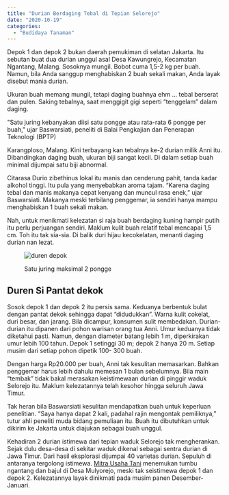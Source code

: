 ```yaml
---
title: "Durian Berdaging Tebal di Tepian Selorejo"
date: "2020-10-19"
categories: 
  - "Budidaya Tanaman"
---
```


Depok 1 dan depok 2 bukan daerah pemukiman di selatan Jakarta. Itu sebutan buat dua durian unggul asal Desa Kawungrejo, Kecamatan Ngantang, Malang. Sosoknya mungil. Bobot cuma 1,5-2 kg per buah. Namun, bila Anda sanggup menghabiskan 2 buah sekali makan, Anda layak disebut mania durian.

Ukuran buah memang mungil, tetapi daging buahnya ehm ... tebal berserat dan pulen. Saking tebalnya, saat menggigit gigi seperti “tenggelam” dalam daging.

"Satu juring kebanyakan diisi satu pongge atau rata-rata 6 pongge per buah," ujar Baswarsiati, peneliti di Balai Pengkajian dan Penerapan Teknologi (BPTP)

Karangploso, Malang. Kini terbayang kan tebalnya ke-2 durian milik Anni itu. Dibandingkan daging buah, ukuran biji sangat kecil. Di dalam setiap buah minimal dijumpai satu biji abnormal.

Citarasa Durio zibethinus lokal itu manis dan cenderung pahit, tanda kadar alkohol tinggi. Itu pula yang menyebabkan aroma tajam. “Karena daging tebal dan manis makanya cepat kenyang dan muncul rasa enek,” ujar Baswarsiati. Makanya meski terbilang penggemar, ia sendiri hanya mampu menghabiskan 1 buah sekali makan.

Nah, untuk menikmati kelezatan si raja buah berdaging kuning hampir putih itu perlu perjuangan sendiri. Maklum kulit buah relatif tebal mencapai 1,5 cm. Toh itu tak sia-sia. Di balik duri hijau kecokelatan, menanti daging durian nan lezat.

<figure>

![duren depok](/images/duren.jpg)

<figcaption>

Satu juring maksimal 2 pongge

</figcaption>

</figure>

## Duren Si Pantat dekok

Sosok depok 1 dan depok 2 itu persis sama. Keduanya berbentuk bulat dengan pantat dekok sehingga dapat “didudukkan”. Warna kulit cokelat, duri besar, dan jarang. Bila dicampur, konsumen sulit membedakan. Durian-durian itu dipanen dari pohon warisan orang tua Anni. Umur keduanya tidak diketahui pasti. Namun, dengan diameter batang lebih 1 m, diperkirakan umur lebih 100 tahun. Depok 1 setinggi 30 m; depok 2 hanya 20 m. Setiap musim dari setiap pohon dipetik 100- 300 buah.

Dengan harga Rp20.000 per buah, Anni tak kesulitan memasarkan. Bahkan penggemar harus lebih dahulu memesan 1 bulan sebelumnya. Bila main “tembak” tidak bakal merasakan keistimewaan durian di pinggir waduk Selorejo itu. Maklum kelezatannya telah kesohor hingga seluruh Jawa Timur.

Tak heran bila Baswarsiati kesulitan mendapatkan buah untuk keperluan penelitian. “Saya hanya dapat 2 kali, padahal rajin mengontak pemiliknya,” tutur ahli peneliti muda bidang pemuliaan itu. Buah itu dibutuhkan untuk dikirim ke Jakarta untuk diajukan sebagai buah unggul.

Kehadiran 2 durian istimewa dari tepian waduk Selorejo tak mengherankan. Sejak dulu desa-desa di sekitar waduk dikenal sebagai sentra durian di Jawa Timur. Dari hasil eksplorasi dijumpai 40 varietas durian. Sepuluh di antaranya tergolong istimewa. [](http://localhost/mitra)[Mitra Usaha Tani](http://localhost/mitra) menemukan tumbu ngantang dan bajul di Desa Mulyorejo, meski tak seistimewa depok 1 dan depok 2. Kelezatannya layak dinikmati pada musim panen Desember-Januari.
